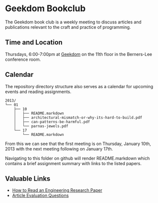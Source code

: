 # Geekdom Bookclub

The Geekdom book club is a weekly meeting to discuss articles and publications relevant to the craft and practice of programming.  

## Time and Location

Thursdays, 6:00-7:00pm at [Geekdom](http://geekdom.com/location/) on the 11th floor in the Berners-Lee conference room.  

## Calendar 

The repository directory structure also serves as a calendar for upcoming events and reading assignments.

    2013/
    └── 01
        ├── 10
        │   ├── README.markdown
        │   ├── architectural-mismatch-or-why-its-hard-to-build.pdf
        │   ├── can-patterns-be-harmful.pdf
        │   └── parnas-jewels.pdf
        └── 17
            └── README.markdown


From this we can see that the first meeting is on Thursday, January 10th, 2013 with the next meeting following on January 17th.  

Navigating to this folder on github will render README.markdown which contains a brief assignment summary with links to the listed papers.  

## Valuable Links

* [How to Read an Engineering Research Paper](http://cseweb.ucsd.edu/~wgg/CSE210/howtoread.html)
* [Article Evaluation Questions](http://cseweb.ucsd.edu/~wgg/CSE210/paperform.pdf)